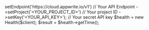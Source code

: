 <?php

use Appwrite\Client;
use Appwrite\Services\Health;

$client = (new Client())
    ->setEndpoint('https://cloud.appwrite.io/v1') // Your API Endpoint
    ->setProject('&lt;YOUR_PROJECT_ID&gt;') // Your project ID
    ->setKey('&lt;YOUR_API_KEY&gt;'); // Your secret API key

$health = new Health($client);

$result = $health->getTime();
